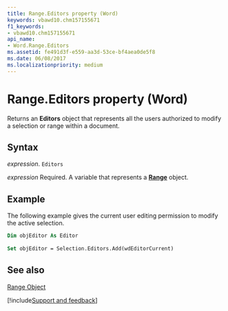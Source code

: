 ```yaml
---
title: Range.Editors property (Word)
keywords: vbawd10.chm157155671
f1_keywords:
- vbawd10.chm157155671
api_name:
- Word.Range.Editors
ms.assetid: fe491d3f-e559-aa3d-53ce-bf4aea0de5f8
ms.date: 06/08/2017
ms.localizationpriority: medium
---
```



# Range.Editors property (Word)

Returns an **Editors** object that represents all the users authorized to modify a selection or range within a document.


## Syntax

_expression_. `Editors`

_expression_ Required. A variable that represents a **[Range](Word.Range.md)** object.


## Example

The following example gives the current user editing permission to modify the active selection.


```vb
Dim objEditor As Editor 
 
Set objEditor = Selection.Editors.Add(wdEditorCurrent)
```


## See also


[Range Object](Word.Range.md)

[!include[Support and feedback](~/includes/feedback-boilerplate.md)]